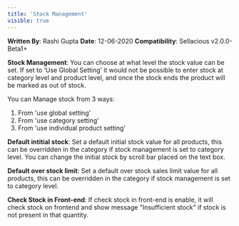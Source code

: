 ```yaml
---
title: 'Stock Management'
visible: true
---
```


**Written By**: Rashi Gupta
**Date**: 12-06-2020
**Compatibility**: Sellacious v2.0.0-Beta1+

**Stock Management**: You can choose at what level the stock value can be set. If set to ‘Use Global Setting’ it would not be possible to enter stock at category level and product level, and once the stock ends the product will be marked as out of stock.

You can Manage stock from 3 ways:
1. From 'use global setting'
2. From 'use category setting'
3. From 'use individual product setting'

**Default intitial stock**: Set a default initial stock value for all products, this can be overridden in the category if stock management is set to category level. You can change the initial stock by scroll bar placed on the text box.

**Default over stock limit**: Set a default over stock sales limit value for all products, this can be overridden in the category if stock management is set to category level.

**Check Stock in Front-end**: If check stock in front-end is enable, it will check stock on frontend and show message "Insufficient stock" if stock is not present in that quantity.